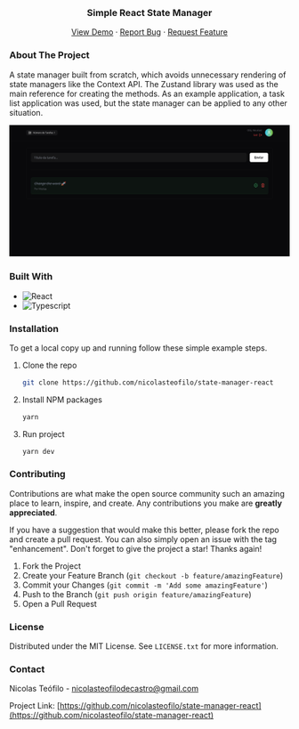 <a id="readme-top"></a>

<!-- PROJECT LOGO -->
<br />
<div align="center">
  <h3 align="center">Simple React State Manager</h3>

  <p align="center">
    <a href="https://state-manager.nicolasteofilo.dev/" target="_blank">View Demo</a>
    ·
    <a href="https://github.com/nicolasteofilo/state-manager-react/issues/new">Report Bug</a>
    ·
    <a href="https://github.com/nicolasteofilo/state-manager-react/issues/new?">Request Feature</a>
  </p>
</div>

<!-- ABOUT THE PROJECT -->
### About The Project

A state manager built from scratch, which avoids unnecessary rendering of state managers like the Context API. The Zustand library was used as the main reference for creating the methods. As an example application, a task list application was used, but the state manager can be applied to any other situation.

![Home Screen](./src/assets/images/screenshots/home.png)

### Built With
* ![React](https://img.shields.io/badge/-React-354f52?style=flat-square&logo=react)
* ![Typescript](https://img.shields.io/badge/-Typescript-354f52?style=flat-square&logo=typescript)

### Installation
To get a local copy up and running follow these simple example steps.

1. Clone the repo
   ```sh
   git clone https://github.com/nicolasteofilo/state-manager-react
   ```
2. Install NPM packages
   ```sh
   yarn
   ```
3. Run project
   ```sh
   yarn dev
   ```

<!-- CONTRIBUTING -->
### Contributing

Contributions are what make the open source community such an amazing place to learn, inspire, and create. Any contributions you make are **greatly appreciated**.

If you have a suggestion that would make this better, please fork the repo and create a pull request. You can also simply open an issue with the tag "enhancement".
Don't forget to give the project a star! Thanks again!

1. Fork the Project
2. Create your Feature Branch (`git checkout -b feature/amazingFeature`)
3. Commit your Changes (`git commit -m 'Add some amazingFeature'`)
4. Push to the Branch (`git push origin feature/amazingFeature`)
5. Open a Pull Request


<!-- LICENSE -->
### License

Distributed under the MIT License. See `LICENSE.txt` for more information.

<!-- CONTACT -->
### Contact

Nicolas Teófilo - nicolasteofilodecastro@gmail.com

Project Link: [https://github.com/nicolasteofilo/state-manager-react](https://github.com/nicolasteofilo/state-manager-react)

